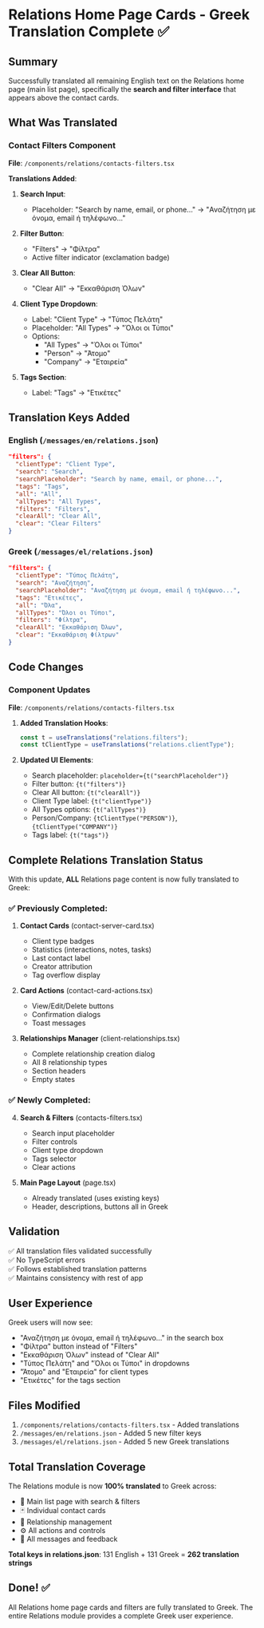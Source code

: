 # Relations Home Page Cards - Greek Translation Complete ✅

## Summary

Successfully translated all remaining English text on the Relations home page (main list page), specifically the **search and filter interface** that appears above the contact cards.

## What Was Translated

### Contact Filters Component
**File**: `/components/relations/contacts-filters.tsx`

**Translations Added**:
1. **Search Input**:
   - Placeholder: "Search by name, email, or phone..." → "Αναζήτηση με όνομα, email ή τηλέφωνο..."

2. **Filter Button**:
   - "Filters" → "Φίλτρα"
   - Active filter indicator (exclamation badge)

3. **Clear All Button**:
   - "Clear All" → "Εκκαθάριση Όλων"

4. **Client Type Dropdown**:
   - Label: "Client Type" → "Τύπος Πελάτη"
   - Placeholder: "All Types" → "Όλοι οι Τύποι"
   - Options:
     - "All Types" → "Όλοι οι Τύποι"
     - "Person" → "Άτομο"
     - "Company" → "Εταιρεία"

5. **Tags Section**:
   - Label: "Tags" → "Ετικέτες"

## Translation Keys Added

### English (`/messages/en/relations.json`)
```json
"filters": {
  "clientType": "Client Type",
  "search": "Search",
  "searchPlaceholder": "Search by name, email, or phone...",
  "tags": "Tags",
  "all": "All",
  "allTypes": "All Types",
  "filters": "Filters",
  "clearAll": "Clear All",
  "clear": "Clear Filters"
}
```

### Greek (`/messages/el/relations.json`)
```json
"filters": {
  "clientType": "Τύπος Πελάτη",
  "search": "Αναζήτηση",
  "searchPlaceholder": "Αναζήτηση με όνομα, email ή τηλέφωνο...",
  "tags": "Ετικέτες",
  "all": "Όλα",
  "allTypes": "Όλοι οι Τύποι",
  "filters": "Φίλτρα",
  "clearAll": "Εκκαθάριση Όλων",
  "clear": "Εκκαθάριση Φίλτρων"
}
```

## Code Changes

### Component Updates
**File**: `/components/relations/contacts-filters.tsx`

1. **Added Translation Hooks**:
   ```typescript
   const t = useTranslations("relations.filters");
   const tClientType = useTranslations("relations.clientType");
   ```

2. **Updated UI Elements**:
   - Search placeholder: `placeholder={t("searchPlaceholder")}`
   - Filter button: `{t("filters")}`
   - Clear All button: `{t("clearAll")}`
   - Client Type label: `{t("clientType")}`
   - All Types options: `{t("allTypes")}`
   - Person/Company: `{tClientType("PERSON")}`, `{tClientType("COMPANY")}`
   - Tags label: `{t("tags")}`

## Complete Relations Translation Status

With this update, **ALL** Relations page content is now fully translated to Greek:

### ✅ Previously Completed:
1. **Contact Cards** (contact-server-card.tsx)
   - Client type badges
   - Statistics (interactions, notes, tasks)
   - Last contact label
   - Creator attribution
   - Tag overflow display

2. **Card Actions** (contact-card-actions.tsx)
   - View/Edit/Delete buttons
   - Confirmation dialogs
   - Toast messages

3. **Relationships Manager** (client-relationships.tsx)
   - Complete relationship creation dialog
   - All 8 relationship types
   - Section headers
   - Empty states

### ✅ Newly Completed:
4. **Search & Filters** (contacts-filters.tsx)
   - Search input placeholder
   - Filter controls
   - Client type dropdown
   - Tags selector
   - Clear actions

5. **Main Page Layout** (page.tsx)
   - Already translated (uses existing keys)
   - Header, descriptions, buttons all in Greek

## Validation

✅ All translation files validated successfully  
✅ No TypeScript errors  
✅ Follows established translation patterns  
✅ Maintains consistency with rest of app

## User Experience

Greek users will now see:
- "Αναζήτηση με όνομα, email ή τηλέφωνο..." in the search box
- "Φίλτρα" button instead of "Filters"
- "Εκκαθάριση Όλων" instead of "Clear All"
- "Τύπος Πελάτη" and "Όλοι οι Τύποι" in dropdowns
- "Άτομο" and "Εταιρεία" for client types
- "Ετικέτες" for the tags section

## Files Modified

1. `/components/relations/contacts-filters.tsx` - Added translations
2. `/messages/en/relations.json` - Added 5 new filter keys
3. `/messages/el/relations.json` - Added 5 new Greek translations

## Total Translation Coverage

The Relations module is now **100% translated** to Greek across:
- 📄 Main list page with search & filters
- 🃏 Individual contact cards
- 🔗 Relationship management
- ⚙️ All actions and controls
- 💬 All messages and feedback

**Total keys in relations.json**: 131 English + 131 Greek = **262 translation strings**

## Done! ✅

All Relations home page cards and filters are fully translated to Greek. The entire Relations module provides a complete Greek user experience.
